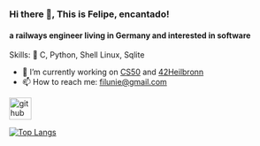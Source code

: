 ### Hi there 👋, This is Felipe, encantado!
####  a railways engineer living in Germany and  interested in software

Skills: 👀 C, Python, Shell Linux, Sqlite

- 🔭 I’m currently working on [CS50](https://cs50.harvard.edu/x/2021/) and [42Heilbronn](hhttps://www.42heilbronn.de/en/) 
- 📫 How to reach me: filunie@gmail.com 


[<img src='https://cdn.jsdelivr.net/npm/simple-icons@3.0.1/icons/github.svg' alt='github' height='40'>](https://github.com/filunieto)  

[![Top Langs](https://github-readme-stats.vercel.app/api/top-langs/?username=filunieto)](https://github.com/anuraghazra/github-readme-stats)

<!---
![GitHub Activity Graph](https://activity-graph.herokuapp.com/graph?username=filunieto) 
-->

